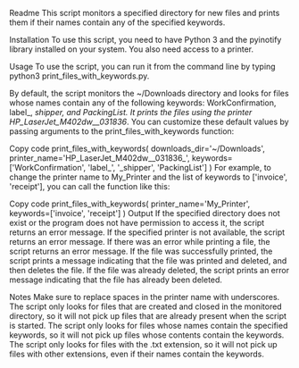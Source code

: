 Readme
This script monitors a specified directory for new files and prints them if their names contain any of the specified keywords.

Installation
To use this script, you need to have Python 3 and the pyinotify library installed on your system. You also need access to a printer.

Usage
To use the script, you can run it from the command line by typing python3 print_files_with_keywords.py.

By default, the script monitors the ~/Downloads directory and looks for files whose names contain any of the following keywords: WorkConfirmation, label_, _shipper, and PackingList. It prints the files using the printer HP_LaserJet_M402dw__031836_. You can customize these default values by passing arguments to the print_files_with_keywords function:

Copy code
print_files_with_keywords(
    downloads_dir='~/Downloads',
    printer_name='HP_LaserJet_M402dw__031836_',
    keywords=['WorkConfirmation', 'label_', '_shipper', 'PackingList']
)
For example, to change the printer name to My_Printer and the list of keywords to ['invoice', 'receipt'], you can call the function like this:

Copy code
print_files_with_keywords(
    printer_name='My_Printer',
    keywords=['invoice', 'receipt']
)
Output
If the specified directory does not exist or the program does not have permission to access it, the script returns an error message. If the specified printer is not available, the script returns an error message. If there was an error while printing a file, the script returns an error message. If the file was successfully printed, the script prints a message indicating that the file was printed and deleted, and then deletes the file. If the file was already deleted, the script prints an error message indicating that the file has already been deleted.

Notes
Make sure to replace spaces in the printer name with underscores.
The script only looks for files that are created and closed in the monitored directory, so it will not pick up files that are already present when the script is started.
The script only looks for files whose names contain the specified keywords, so it will not pick up files whose contents contain the keywords.
The script only looks for files with the .txt extension, so it will not pick up files with other extensions, even if their names contain the keywords.
